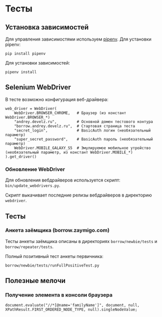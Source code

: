 # Тесты

## Установка зависимостей

Для управления зависимостями используем [pipenv](https://pypi.org/project/pipenv/). Для установки pipenv:
 
    pip install pipenv

Для установки зависимостей:
    
    pipenv install

## Selenium WebDriver

В тесте возможно конфигурация веб-драйвера:

    web_driver = WebDriver(
        WebDriver.BROWSER_CHROME,   # Браузер (из констант WebDriver.BROWSER_*)
        "andrey.develz.ru",         # Основной домен тестового контура
        "borrow.andrey.develz.ru",  # Стартовая страница теста
        "secret_login",             # BasicAuth логин (необязательный параметр)
        "super_secret_password",    # BasicAuth пароль (необязательный параметр)
        WebDriver.MOBILE_GALAXY_S5  # Эмулируемое мобильное утройство (необязательный параметр, из констант WebDriver.MOBILE_*)
    ).get_driver()

### Обновление WebDriver

Для обновления вебдрайверов используется скрипт: `bin/update_webdrivers.py`.

Скрипт выкачивает последние релизы вебдрайверов в директорию `webdriver`.

## Тесты
 
### Анкета заёмщика (borrow.zaymigo.com)

Тесты анкеты заёмщика описаны в директориях `borrow/newbie/tests` и `borrow/repeater/tests`.

Полный позитивный тест анкеты первичника:

    borrow/newbie/tests/runFullPositiveTest.py

## Полезные мелочи

### Получение элемента в консоли браузера

    document.evaluate("//*[@name='familyName']", document, null, XPathResult.FIRST_ORDERED_NODE_TYPE, null).singleNodeValue;

